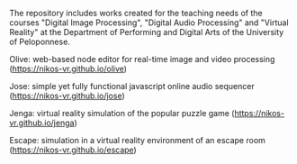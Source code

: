 The repository includes works created for the teaching needs of the courses "Digital Image Processing", "Digital Audio Processing" and "Virtual Reality" at the Department of Performing and Digital Arts of the University of Peloponnese.

Olive: web-based node editor for real-time image and video processing (https://nikos-vr.github.io/olive)

Jose: simple yet fully functional javascript online audio sequencer (https://nikos-vr.github.io/jose)

Jenga: virtual reality simulation of the popular puzzle game (https://nikos-vr.github.io/jenga)

Escape: simulation in a virtual reality environment of an escape room (https://nikos-vr.github.io/escape)
